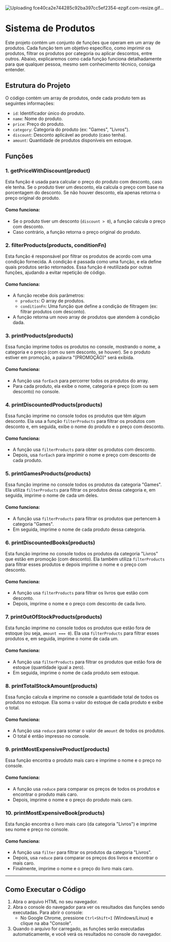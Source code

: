 
![Uploading fce40ca2e744285c92ba397cc5ef2354-ezgif.com-resize.gif…]()

# Sistema de Produtos

Este projeto contém um conjunto de funções que operam em um array de produtos. Cada função tem um objetivo específico, como imprimir os produtos, filtrar os produtos por categoria ou aplicar descontos, entre outros. Abaixo, explicaremos como cada função funciona detalhadamente para que qualquer pessoa, mesmo sem conhecimento técnico, consiga entender.

## Estrutura do Projeto

O código contém um array de produtos, onde cada produto tem as seguintes informações:
- `id`: Identificador único do produto.
- `name`: Nome do produto.
- `price`: Preço do produto.
- `category`: Categoria do produto (ex: "Games", "Livros").
- `discount`: Desconto aplicável ao produto (caso tenha).
- `amount`: Quantidade de produtos disponíveis em estoque.

## Funções

### 1. **getPriceWithDiscount(product)**

Esta função é usada para calcular o preço do produto com desconto, caso ele tenha. Se o produto tiver um desconto, ela calcula o preço com base na porcentagem do desconto. Se não houver desconto, ela apenas retorna o preço original do produto.

#### Como funciona:
- Se o produto tiver um desconto (`discount > 0`), a função calcula o preço com desconto.
- Caso contrário, a função retorna o preço original do produto.

### 2. **filterProducts(products, conditionFn)**

Esta função é responsável por filtrar os produtos de acordo com uma condição fornecida. A condição é passada como uma função, e ela define quais produtos serão retornados. Essa função é reutilizada por outras funções, ajudando a evitar repetição de código.

#### Como funciona:
- A função recebe dois parâmetros:
  - `products`: O array de produtos.
  - `conditionFn`: Uma função que define a condição de filtragem (ex: filtrar produtos com desconto).
- A função retorna um novo array de produtos que atendem à condição dada.

### 3. **printProducts(products)**

Essa função imprime todos os produtos no console, mostrando o nome, a categoria e o preço (com ou sem desconto, se houver). Se o produto estiver em promoção, a palavra "(PROMOÇÃO)" será exibida.

#### Como funciona:
- A função usa `forEach` para percorrer todos os produtos do array.
- Para cada produto, ela exibe o nome, categoria e preço (com ou sem desconto) no console.

### 4. **printDiscountedProducts(products)**

Essa função imprime no console todos os produtos que têm algum desconto. Ela usa a função `filterProducts` para filtrar os produtos com desconto e, em seguida, exibe o nome do produto e o preço com desconto.

#### Como funciona:
- A função usa `filterProducts` para obter os produtos com desconto.
- Depois, usa `forEach` para imprimir o nome e preço com desconto de cada produto.

### 5. **printGamesProducts(products)**

Essa função imprime no console todos os produtos da categoria "Games". Ela utiliza `filterProducts` para filtrar os produtos dessa categoria e, em seguida, imprime o nome de cada um deles.

#### Como funciona:
- A função usa `filterProducts` para filtrar os produtos que pertencem à categoria "Games".
- Em seguida, imprime o nome de cada produto dessa categoria.

### 6. **printDiscountedBooks(products)**

Esta função imprime no console todos os produtos da categoria "Livros" que estão em promoção (com desconto). Ela também utiliza `filterProducts` para filtrar esses produtos e depois imprime o nome e o preço com desconto.

#### Como funciona:
- A função usa `filterProducts` para filtrar os livros que estão com desconto.
- Depois, imprime o nome e o preço com desconto de cada livro.

### 7. **printOutOfStockProducts(products)**

Esta função imprime no console todos os produtos que estão fora de estoque (ou seja, `amount === 0`). Ela usa `filterProducts` para filtrar esses produtos e, em seguida, imprime o nome de cada um.

#### Como funciona:
- A função usa `filterProducts` para filtrar os produtos que estão fora de estoque (quantidade igual a zero).
- Em seguida, imprime o nome de cada produto sem estoque.

### 8. **printTotalStockAmount(products)**

Essa função calcula e imprime no console a quantidade total de todos os produtos no estoque. Ela soma o valor do estoque de cada produto e exibe o total.

#### Como funciona:
- A função usa `reduce` para somar o valor de `amount` de todos os produtos.
- O total é então impresso no console.

### 9. **printMostExpensiveProduct(products)**

Essa função encontra o produto mais caro e imprime o nome e o preço no console.

#### Como funciona:
- A função usa `reduce` para comparar os preços de todos os produtos e encontrar o produto mais caro.
- Depois, imprime o nome e o preço do produto mais caro.

### 10. **printMostExpensiveBook(products)**

Esta função encontra o livro mais caro (da categoria "Livros") e imprime seu nome e preço no console.

#### Como funciona:
- A função usa `filter` para filtrar os produtos da categoria "Livros".
- Depois, usa `reduce` para comparar os preços dos livros e encontrar o mais caro.
- Finalmente, imprime o nome e o preço do livro mais caro.

---

## Como Executar o Código

1. Abra o arquivo HTML no seu navegador.
2. Abra o console do navegador para ver os resultados das funções sendo executadas. Para abrir o console:
   - No Google Chrome, pressione `Ctrl+Shift+I` (Windows/Linux) e clique na aba "Console".
3. Quando o arquivo for carregado, as funções serão executadas automaticamente, e você verá os resultados no console do navegador.

